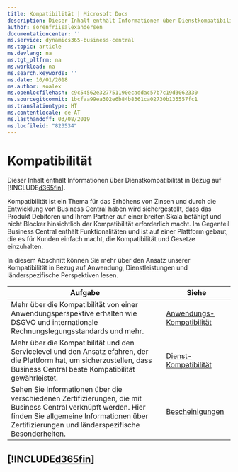```yaml
---
title: Kompatibilität | Microsoft Docs
description: Dieser Inhalt enthält Informationen über Dienstkompatibilität in Bezug auf Business Central.
author: sorenfriisalexandersen
documentationcenter: ''
ms.service: dynamics365-business-central
ms.topic: article
ms.devlang: na
ms.tgt_pltfrm: na
ms.workload: na
ms.search.keywords: ''
ms.date: 10/01/2018
ms.author: soalex
ms.openlocfilehash: c9c54562e327751190ecaddac57b7c19d3062330
ms.sourcegitcommit: 1bcfaa99ea302e6b84b8361ca02730b135557fc1
ms.translationtype: HT
ms.contentlocale: de-AT
ms.lasthandoff: 03/08/2019
ms.locfileid: "823534"
---
```

# <a name="compliance"></a>Kompatibilität
Dieser Inhalt enthält Informationen über Dienstkompatibilität in Bezug auf [!INCLUDE[d365fin](../includes/d365fin_md.md)].  

Kompatibilität ist ein Thema für das Erhöhens von Zinsen und durch die Entwicklung von Business Central haben wird sichergestellt, dass das Produkt Debitoren und Ihrem Partner auf einer breiten Skala befähigt und nicht Blocker hinsichtlich der Kompatibilität erforderlich macht. Im Gegenteil Business Central enthält Funktionalitäten und ist auf einer Plattform gebaut, die es für Kunden einfach macht, die Kompatibilität und Gesetze einzuhalten.

In diesem Abschnitt können Sie mehr über den Ansatz unserer Kompatibilität in Bezug auf Anwendung, Dienstleistungen und länderspezifische Perspektiven lesen.

|**Aufgabe**|**Siehe**|  
|------------|-------------|  
|Mehr über die Kompatibilität von einer Anwendungsperspektive erhalten wie DSGVO und internationale Rechnungslegungsstandards und mehr.|[Anwendungs-Kompatibilität](compliance-application-compliance.md)|  
|Mehr über die Kompatibilität und den Servicelevel und den Ansatz efahren, der die Plattform hat, um sicherzustellen, dass Business Central beste Kompatibilität gewährleistet.|[Dienst-Kompatibilität](compliance-service-compliance.md)|  
|Sehen Sie Informationen über die verschiedenen Zertifizierungen, die mit Business Central verknüpft werden. Hier finden Sie allgemeine Informationen über Zertifizierungen und länderspezifische Besonderheiten.|[Bescheinigungen](compliance-certifications.md)|  

 ## [!INCLUDE[d365fin](../includes/free_trial_md.md)]  
 
